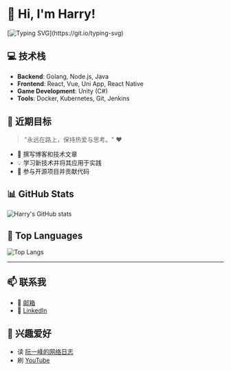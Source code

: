 # 👋 Hi, I'm **Harry**!

[![Typing SVG](https://readme-typing-svg.demolab.com?font=Fira+Code&size=20&duration=4000&pause=1000&color=00CFFF&background=FFFFFF00&center=true&vCenter=true&width=435&lines=欢迎来到我的Github主页!;很高兴+认识你!;希望我的代码帮到你~)](https://git.io/typing-svg)

## 💻 技术栈
- **Backend**: Golang, Node.js, Java
- **Frontend**: React, Vue, Uni App, React Native
- **Game Development**: Unity (C#)
- **Tools**: Docker, Kubernetes, Git, Jenkins

## 🌱 近期目标
> "永远在路上，保持热爱与思考。" ❤️

- 📝 撰写博客和技术文章
- 💡 学习新技术并将其应用于实践
- 🚀 参与开源项目并贡献代码

## 📊 GitHub Stats
![Harry's GitHub stats](https://github-readme-stats.vercel.app/api?username=Harry969&show_icons=true&count_private=true&hide_title=true&hide=prs&theme=radical&layout=compact&card_width=500&card_height=400)

## 💬 Top Languages
![Top Langs](https://github-readme-stats.vercel.app/api/top-langs/?username=Harry969&layout=compact&theme=radical&langs_count=10&card_width=500&card_height=350)


---

## 📫 联系我
- 📧 [邮箱](mailto:hl396276621@gmail.com)
- 🔗 [LinkedIn](https://www.linkedin.com/in/yourlinkedin)

## 🖤 兴趣爱好
- 读 [阮一峰的网络日志](https://www.ruanyifeng.com/blog/)
- 刷 [YouTube](https://www.youtube.com)

